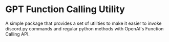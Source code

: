 # GPT Function Calling Utility
 A simple package that provides a set of utilities to make it easier to invoke discord.py commands and regular python methods with OpenAI's Function Calling API.
